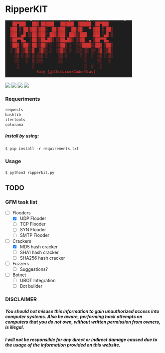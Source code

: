 # RipperKIT

![](https://github.com/CoderDias/RipperKit/raw/main/images/header.PNG)

![](https://img.shields.io/github/issues/CoderDias/RipperKit?style=plastic) ![](https://img.shields.io/github/forks/CoderDias/RipperKit?style=plastic) ![](https://img.shields.io/github/stars/CoderDias/RipperKit?style=plastic) ![](https://img.shields.io/github/license/CoderDias/RipperKit?style=plastic)

### Requeriments
```
requests
hashlib 
itertools 
colorama
```
##### Install by using:
`$ pip install -r requirements.txt`

### Usage
`$ python3 ripperkit.py`

## TODO

### GFM task list

- [ ] Flooders
    - [x] UDP Flooder
    - [ ] TCP Flooder
    - [ ] SYN Flooder
    - [ ] SMTP Flooder
- [ ] Crackers
    - [x] MD5 hash cracker
    - [ ] SHA1 hash cracker
    - [ ] SHA256 hash cracker
- [ ] Fuzzers
    - [ ] Suggestions?
- [ ] Botnet
    - [ ] UBOT Integration
    - [ ] Bot builder

### DISCLAIMER
##### You should not misuse this information to gain unauthorized access into computer systems. Also be aware, performing hack attempts on computers that you do not own, without written permission from owners, is illegal.

##### I will not be responsible for any direct or indirect damage caused due to the usage of the information provided on this website.
